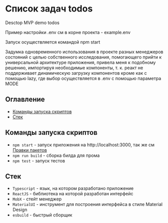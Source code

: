 # Список задач todos

Desctop MVP demo todos

Пример настройки .env см в корне проекта - example.env

Запуск осуществляется командой npm start

Задумка одновременного использования в проекте разных менеджеров состояний с целью собственного исследования, помогающего прийти к универсальной архитектуре приложения, привела меня к подобному решению, импортируя необходимые компоненты, т. к. реакт не поддерживает динамическую загрузку компонентов кроме как с помощью lazy, где выбор осуществляется в .env с помощью параметра MODE

## Оглавление

- [Команды запуска скриптов](#Команды-запуска-скриптов)
- [Стек](#Стек)

## Команды запуска скриптов

- `npm start` - запуск приложения на http://localhost:3000, так же см [Правки пакетов](#Правки-пакетов)
- `npm run build` - сборка билда для прома
- `npm test` - запуск тестов

## Стек

- `Typescript` - язык, на котором разработано приложение
- `ReactJS` - библиотека на которой разработан интерфейс
- `MobX` - стейт менеджер
- `MaterialUI` - инструмент для построения интерфейса в стиле Material Design
- `esbuild` - быстрый сборщик
